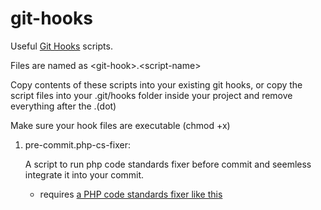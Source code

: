# git-hooks

Useful [Git Hooks](https://git-scm.com/book/gr/v2/Customizing-Git-Git-Hooks) scripts.

Files are named as \<git-hook\>.\<script-name\>

Copy contents of these scripts into your existing git hooks,
or copy the script files into your .git/hooks folder inside your project and remove everything after the .(dot)

Make sure your hook files are executable (chmod +x)



1. pre-commit.php-cs-fixer:
    
    A script to run php code standards fixer before commit and seemless integrate it into your commit.
    - requires [a PHP code standards fixer like this](https://github.com/FriendsOfPHP/PHP-CS-Fixer)
